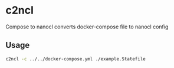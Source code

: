 # c2ncl

Compose to nanocl converts docker-compose file to nanocl config

## Usage

```sh
c2ncl -c ../../docker-compose.yml ./example.Statefile
```
